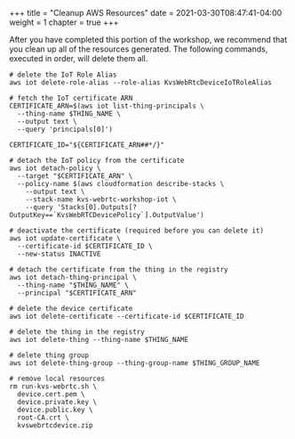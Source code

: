 +++
title = "Cleanup AWS Resources"
date = 2021-03-30T08:47:41-04:00
weight = 1
chapter = true
+++

After you have completed this portion of the workshop, we recommend that you clean up all of the resources generated. The following commands, executed in order, will delete them all.


```
# delete the IoT Role Alias
aws iot delete-role-alias --role-alias KvsWebRtcDeviceIoTRoleAlias

# fetch the IoT certificate ARN
CERTIFICATE_ARN=$(aws iot list-thing-principals \
  --thing-name $THING_NAME \
  --output text \
  --query 'principals[0]')

CERTIFICATE_ID="${CERTIFICATE_ARN##*/}"

# detach the IoT policy from the certificate
aws iot detach-policy \
  --target "$CERTIFICATE_ARN" \
  --policy-name $(aws cloudformation describe-stacks \
    --output text \
    --stack-name kvs-webrtc-workshop-iot \
    --query 'Stacks[0].Outputs[?OutputKey==`KvsWebRTCDevicePolicy`].OutputValue')

# deactivate the certificate (required before you can delete it)
aws iot update-certificate \
  --certificate-id $CERTIFICATE_ID \
  --new-status INACTIVE

# detach the certificate from the thing in the registry
aws iot detach-thing-principal \
  --thing-name "$THING_NAME" \
  --principal "$CERTIFICATE_ARN"

# delete the device certificate
aws iot delete-certificate --certificate-id $CERTIFICATE_ID

# delete the thing in the registry
aws iot delete-thing --thing-name $THING_NAME

# delete thing group
aws iot delete-thing-group --thing-group-name $THING_GROUP_NAME

# remove local resources
rm run-kvs-webrtc.sh \
  device.cert.pem \
  device.private.key \
  device.public.key \
  root-CA.crt \
  kvswebrtcdevice.zip
```
